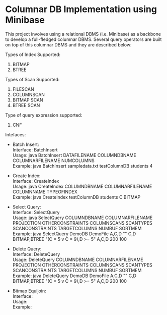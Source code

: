 # Columnar DB Implementation using Minibase

This project involves using a relational DBMS (i.e. Minibase) as a backbone to develop a full-fledged columnar DBMS. Several query operators are built on top of this columnar DBMS and they are described below:

Types of Index Supported: 
  1. BITMAP  
  2. BTREE

Types of Scan Supported:
  1. FILESCAN
  2. COLUMNSCAN
  3. BITMAP SCAN
  4. BTREE SCAN

Type of query expression supported:
  1. CNF

Intefaces:
- Batch Insert:<br />
  Interface: BatchInsert<br />
  Usage: java BatchInsert DATAFILENAME COLUMNDBNAME COLUMNARFILENAME NUMCOLUMNS<br />
  Example: java BatchInsert sampledata.txt testColumnDB students 4<br />
  
- Create Index:<br />
  Interface: CreateIndex<br />
  Usage: java CreateIndex COLUMNDBNAME COLUMNARFILENAME COLUMNNAME TYPEOFINDEX<br />
  Example: java CreateIndex testColumnDB students C BITMAP<br />

- Select Query:   <br />
  Interface: SelectQuery<br />
  Usage: java SelectQuery COLUMNDBNAME COLUMNARFILENAME PROJECTION OTHERCONSTRAINTS COLUMNSCANS SCANTYPES SCANCONSTRAINTS TARGETCOLUMNS NUMBUF SORTMEM<br />
  Example: java SelectQuery DemoDB DemoFile A,C,D "" C,D BITMAP,BTREE "(C = 5 v C = 9),D >= 5" A,C,D 200 100<br />

- Delete Query:<br />
  Interface: DeleteQuery<br />
  Usage: DeleteQuery COLUMNDBNAME COLUMNARFILENAME PROJECTION OTHERCONSTRAINTS COLUMNSCANS SCANTYPES SCANCONSTRAINTS TARGETCOLUMNS NUMBUF SORTMEM<br />
  Example: java DeleteQuery DemoDB DemoFile A,C,D "" C,D BITMAP,BTREE "(C = 5 v C = 9),D >= 5" A,C,D 200 100 <br />
  
- Bitmap Equijoin:<br />
  Interface:<br />
  Usage: <br />
  Example: <br />
